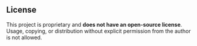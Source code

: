 ## License

This project is proprietary and **does not have an open-source license**.
Usage, copying, or distribution without explicit permission from the author is not allowed.
